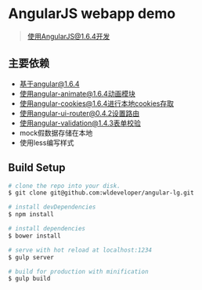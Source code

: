 # AngularJS webapp demo
> 使用AngularJS@1.6.4开发

## 主要依赖
- 基于angular@1.6.4
- 使用angular-animate@1.6.4动画模块
- 使用angular-cookies@1.6.4进行本地cookies存取
- 使用angular-ui-router@0.4.2设置路由
- 使用angular-validation@1.4.3表单校验
- mock假数据存储在本地
- 使用less编写样式


## Build Setup

``` bash                                                 
# clone the repo into your disk.
$ git clone git@github.com:wldeveloper/angular-lg.git

# install devDependencies
$ npm install

# install dependencies
$ bower install

# serve with hot reload at localhost:1234
$ gulp server

# build for production with minification
$ gulp build

```

